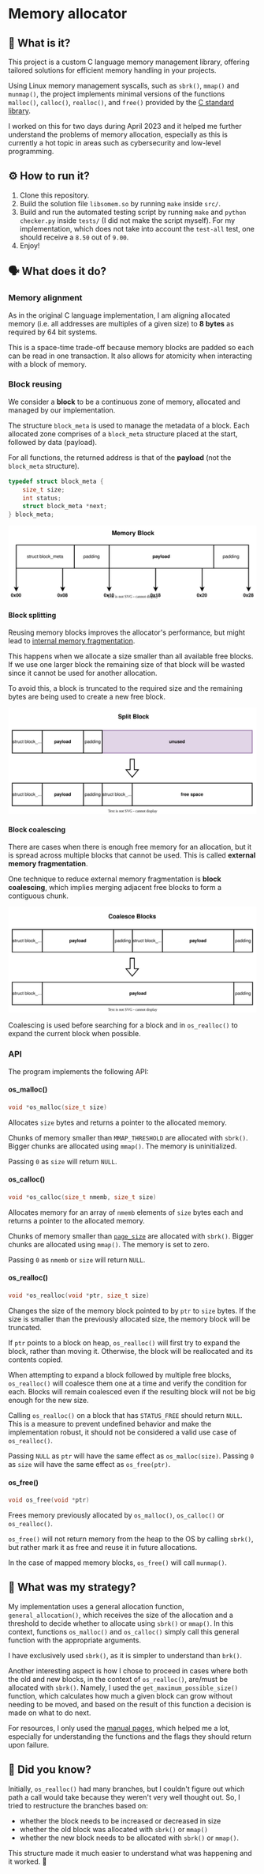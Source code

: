 # Memory allocator

## 💭 What is it?

This project is a custom C language memory management library, offering tailored solutions for efficient memory handling in your projects.

Using Linux memory management syscalls, such as `sbrk()`, `mmap()` and `munmap()`, the project implements minimal versions of the functions `malloc()`, `calloc()`, `realloc()`, and `free()` provided by the [C standard library](https://en.wikipedia.org/wiki/C_standard_library).

I worked on this for two days during April 2023 and it helped me further understand the problems of memory allocation, especially as this is currently a hot topic in areas such as cybersecurity and low-level programming.

## ⚙️ How to run it?

1.  Clone this repository.
2.  Build the solution file `libsomem.so` by running `make` inside `src/`.
3.  Build and run the automated testing script by running `make` and `python checker.py` inside `tests/` (I did not make the script myself). For my implementation, which does not take into account the `test-all` test, one should receive a `8.50` out of `9.00`.
4.  Enjoy!

## 🗣️ What does it do?

### Memory alignment

As in the original C language implementation, I am aligning allocated memory (i.e. all addresses are multiples of a given size) to **8 bytes** as required by 64 bit systems.

This is a space-time trade-off because memory blocks are padded so each can be read in one transaction. It also allows for atomicity when interacting with a block of memory.

### Block reusing

We consider a **block** to be a continuous zone of memory, allocated and managed by our implementation.

The structure `block_meta` is used to manage the metadata of a block. Each allocated zone comprises of a `block_meta` structure placed at the start, followed by data (payload).

For all functions, the returned address is that of the **payload** (not the `block_meta` structure).

```c
typedef struct block_meta {
	size_t size;
	int status;
	struct block_meta *next;
} block_meta;
```

![memory-block](./assets/memory-block.svg)

#### Block splitting

Reusing memory blocks improves the allocator's performance, but might lead to [internal memory fragmentation](https://en.wikipedia.org/wiki/Fragmentation_(computing)).

This happens when we allocate a size smaller than all available free blocks. If we use one larger block the remaining size of that block will be wasted since it cannot be used for another allocation.

To avoid this, a block is truncated to the required size and the remaining bytes are being used to create a new free block.

![Split Block](./assets/split-block.svg)

#### Block coalescing

There are cases when there is enough free memory for an allocation, but it is spread across multiple blocks that cannot be used.
This is called **external memory fragmentation**.

One technique to reduce external memory fragmentation is **block coalescing**, which implies merging adjacent free blocks to form a contiguous chunk.

![Coalesce Block Image](./assets/coalesce-blocks.svg)

Coalescing is used before searching for a block and in `os_realloc()` to expand the current block when possible.

### API

The program implements the following API:

#### os_malloc()

```c
void *os_malloc(size_t size)
```

Allocates `size` bytes and returns a pointer to the allocated memory.

Chunks of memory smaller than `MMAP_THRESHOLD` are allocated with `sbrk()`. Bigger chunks are allocated using `mmap()`. The memory is uninitialized.

Passing `0` as `size` will return `NULL`.

#### os_calloc()

```c
void *os_calloc(size_t nmemb, size_t size)
```

Allocates memory for an array of `nmemb` elements of `size` bytes each and returns a pointer to the allocated memory.

Chunks of memory smaller than [`page_size`](https://man7.org/linux/man-pages/man2/getpagesize.2.html) are allocated with `sbrk()`. Bigger chunks are allocated using `mmap()`. The memory is set to zero.

Passing `0` as `nmemb` or `size` will return `NULL`.

#### os_realloc()

```c
void *os_realloc(void *ptr, size_t size)
```

Changes the size of the memory block pointed to by `ptr` to `size` bytes. If the size is smaller than the previously allocated size, the memory block will be truncated.

If `ptr` points to a block on heap, `os_realloc()` will first try to expand the block, rather than moving it. Otherwise, the block will be reallocated and its contents copied.

When attempting to expand a block followed by multiple free blocks, `os_realloc()` will coalesce them one at a time and verify the condition for each. Blocks will remain coalesced even if the resulting block will not be big enough for the new size.

Calling `os_realloc()` on a block that has `STATUS_FREE` should return `NULL`. This is a measure to prevent undefined behavior and make the implementation robust, it should not be considered a valid use case of `os_realloc()`.

Passing `NULL` as `ptr` will have the same effect as `os_malloc(size)`.
Passing `0` as `size` will have the same effect as `os_free(ptr)`.

#### os_free()

```c
void os_free(void *ptr)
```

Frees memory previously allocated by `os_malloc()`, `os_calloc()` or `os_realloc()`.

`os_free()` will not return memory from the heap to the OS by calling `sbrk()`, but rather mark it as free and reuse it in future allocations.

In the case of mapped memory blocks, `os_free()` will call `munmap()`.

## 🎯 What was my strategy?

My implementation uses a general allocation function, `general_allocation()`, which receives the size of the allocation and a threshold to decide whether to allocate using `sbrk()` or `mmap()`. In this context, functions `os_malloc()` and `os_calloc()` simply call this general function with the appropriate arguments.

I have exclusively used `sbrk()`, as it is simpler to understand than `brk()`.



Another interesting aspect is how I chose to proceed in cases where both the old and new blocks, in the context of `os_realloc()`, are/must be allocated with `sbrk()`. Namely, I used the `get_maximum_possible_size()` function, which calculates how much a given block can grow without needing to be moved, and based on the result of this function a decision is made on what to do next.

For resources, I only used the [manual pages](https://man7.org/linux/man-pages/man3/), which helped me a lot, especially for understanding the functions and the flags they should return upon failure.

## 🤔 Did you know?

Initially, `os_realloc()` had many branches, but I couldn't figure out which path a call would take because they weren't very well thought out. So, I tried to restructure the branches based on:

- whether the block needs to be increased or decreased in size
- whether the old block was allocated with `sbrk()` or `mmap()`
- whether the new block needs to be allocated with `sbrk()` or `mmap()`.

This structure made it much easier to understand what was happening and it worked. 🍕
